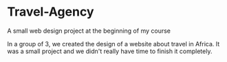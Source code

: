 # Travel-Agency
A small web design project at the beginning of my course

In a group of 3, we created the design of a website about travel in Africa.
It was a small project and we didn't really have time to finish it completely.
